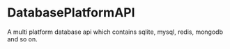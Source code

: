 # DatabasePlatformAPI
A multi platform database api which contains sqlite, mysql, redis, mongodb and so on.
